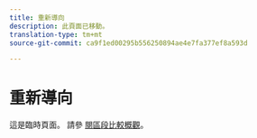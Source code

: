 ```yaml
---
title: 重新導向
description: 此頁面已移動。
translation-type: tm+mt
source-git-commit: ca9f1ed00295b556250894ae4e7fa377ef8a593d

---
```



# 重新導向

這是臨時頁面。 請參 [閱區段比較概觀](segment-comparison.md)。
